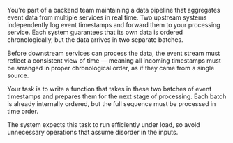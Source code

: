 You’re part of a backend team maintaining a data pipeline that aggregates event data from multiple services in real time. Two upstream systems independently log event timestamps and forward them to your processing service. Each system guarantees that its own data is ordered chronologically, but the data arrives in two separate batches.

Before downstream services can process the data, the event stream must reflect a consistent view of time — meaning all incoming timestamps must be arranged in proper chronological order, as if they came from a single source.

Your task is to write a function that takes in these two batches of event timestamps and prepares them for the next stage of processing. Each batch is already internally ordered, but the full sequence must be processed in time order.

The system expects this task to run efficiently under load, so avoid unnecessary operations that assume disorder in the inputs.